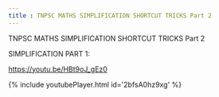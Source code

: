 ```yaml
---
title : TNPSC MATHS SIMPLIFICATION SHORTCUT TRICKS Part 2
---
```


TNPSC MATHS SIMPLIFICATION SHORTCUT TRICKS Part 2

SIMPLIFICATION PART 1:

https://youtu.be/HBt9oJ_gEz0



{% include youtubePlayer.html id='2bfsA0hz9xg' %}

